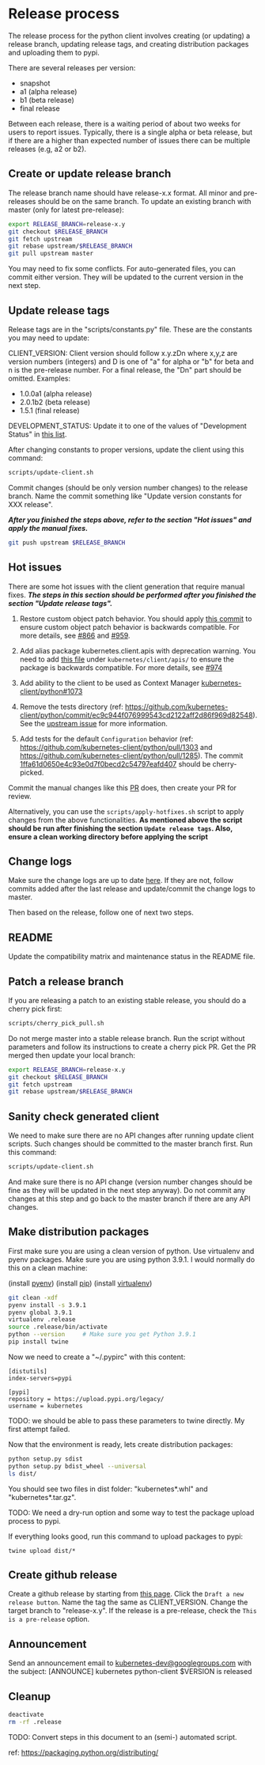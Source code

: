 # Release process

The release process for the python client involves creating (or updating) a
release branch, updating release tags, and creating distribution packages and
uploading them to pypi.

There are several releases per version:
- snapshot
- a1 (alpha release)
- b1 (beta release)
- final release

Between each release, there is a waiting period of about two weeks for users to
report issues. Typically, there is a single alpha or beta release, but if there
are a higher than expected number of issues there can be multiple releases
(e.g, a2 or b2).

## Create or update release branch

The release branch name should have release-x.x format. All minor and pre-releases
should be on the same branch. To update an existing branch with master (only for
latest pre-release):

```bash
export RELEASE_BRANCH=release-x.y
git checkout $RELEASE_BRANCH
git fetch upstream
git rebase upstream/$RELEASE_BRANCH
git pull upstream master
```

You may need to fix some conflicts. For auto-generated files, you can commit
either version. They will be updated to the current version in the next step.

## Update release tags

Release tags are in the "scripts/constants.py" file. These are the constants you
may need to update:

CLIENT_VERSION: Client version should follow x.y.zDn where x,y,z are version
numbers (integers) and D is one of "a" for alpha or "b" for beta and n is the
pre-release number. For a final release, the "Dn" part should be omitted.
Examples:
- 1.0.0a1 (alpha release)
- 2.0.1b2 (beta release)
- 1.5.1 (final release)

DEVELOPMENT_STATUS: Update it to one of the values of "Development Status" in
[this list](https://pypi.python.org/pypi?%3Aaction=list_classifiers).

After changing constants to proper versions, update the client using this
command:

```bash
scripts/update-client.sh
```

Commit changes (should be only version number changes) to the release branch.
Name the commit something like "Update version constants for XXX release".

***After you finished the steps above, refer to the section "Hot issues" and
apply the manual fixes.***

```bash
git push upstream $RELEASE_BRANCH
```

## Hot issues

There are some hot issues with the client generation that require manual fixes.
***The steps in this section should be performed after you finished the section "Update release tags".***

1. Restore custom object patch behavior. You should apply [this commit](https://github.com/kubernetes-client/python/pull/995/commits/9959273625b999ae9a8f0679c4def2ee7d699ede)
to ensure custom object patch behavior is backwards compatible. For more
details, see [#866](https://github.com/kubernetes-client/python/issues/866) and
[#959](https://github.com/kubernetes-client/python/pull/959).

2. Add alias package kubernetes.client.apis with deprecation warning. You need
to add [this file](https://github.com/kubernetes-client/python/blob/0976d59d6ff206f2f428cabc7a6b7b1144843b2a/kubernetes/client/apis/__init__.py)
under `kubernetes/client/apis/` to ensure the package is backwards compatible.
For more details, see [#974](https://github.com/kubernetes-client/python/issues/974)

3. Add ability to the client to be used as Context Manager [kubernetes-client/python#1073](https://github.com/kubernetes-client/python/pull/1073)

4. Remove the tests directory (ref: https://github.com/kubernetes-client/python/commit/ec9c944f076999543cd2122aff2d86f969d82548). See the [upstream issue](https://github.com/OpenAPITools/openapi-generator/issues/5377) for more information.

5. Add tests for the default `Configuration` behavior (ref: https://github.com/kubernetes-client/python/pull/1303 and https://github.com/kubernetes-client/python/pull/1285). The commit [1ffa61d0650e4c93e0d7f0becd2c54797eafd407](https://github.com/kubernetes-client/python/pull/1285/commits/1ffa61d0650e4c93e0d7f0becd2c54797eafd407) should be cherry-picked.

Commit the manual changes like this [PR](https://github.com/kubernetes-client/python/pull/995/commits) does, then create your PR for review.

Alternatively, you can use the `scripts/apply-hotfixes.sh` script to apply
changes from the above functionalities. **As mentioned above the script should be run after finishing the section `Update release tags`. Also, ensure a clean working directory before applying the script**

## Change logs

Make sure the change logs are up to date [here](https://github.com/kubernetes-client/python/blob/master/CHANGELOG.md).
If they are not, follow commits added after the last release and update/commit
the change logs to master.

Then based on the release, follow one of next two steps.

## README

Update the compatibility matrix and maintenance status in the README file.

## Patch a release branch

If you are releasing a patch to an existing stable release, you should do a
cherry pick first:

```bash
scripts/cherry_pick_pull.sh
```

Do not merge master into a stable release branch. Run the script without
parameters and follow its instructions to create a cherry pick PR. Get the
PR merged then update your local branch:

```bash
export RELEASE_BRANCH=release-x.y
git checkout $RELEASE_BRANCH
git fetch upstream
git rebase upstream/$RELEASE_BRANCH
```

## Sanity check generated client

We need to make sure there are no API changes after running update client
scripts. Such changes should be committed to the master branch first. Run this
command:

```bash
scripts/update-client.sh
```

And make sure there is no API change (version number changes should be fine
as they will be updated in the next step anyway). Do not commit any changes at
this step and go back to the master branch if there are any API changes.

## Make distribution packages

First make sure you are using a clean version of python. Use virtualenv and
pyenv packages. Make sure you are using python 3.9.1. I would normally do this
on a clean machine:

(install [pyenv](https://github.com/yyuu/pyenv#installation))
(install [pip](https://pip.pypa.io/en/stable/installing/))
(install [virtualenv](https://virtualenv.pypa.io/en/stable/installation/))

```bash
git clean -xdf
pyenv install -s 3.9.1
pyenv global 3.9.1
virtualenv .release
source .release/bin/activate
python --version     # Make sure you get Python 3.9.1
pip install twine
```

Now we need to create a "~/.pypirc" with this content:

```
[distutils]
index-servers=pypi

[pypi]
repository = https://upload.pypi.org/legacy/
username = kubernetes
```

TODO: we should be able to pass these parameters to twine directly. My first attempt failed.

Now that the environment is ready, lets create distribution packages:

```bash
python setup.py sdist
python setup.py bdist_wheel --universal
ls dist/
```

You should see two files in dist folder: "kubernetes\*.whl" and "kubernetes\*.tar.gz".

TODO: We need a dry-run option and some way to test the package upload process to pypi.

If everything looks good, run this command to upload packages to pypi:

```
twine upload dist/*
```

## Create github release

Create a github release by starting from
[this page](https://github.com/kubernetes-client/python/releases).
Click the `Draft a new release button`. Name the tag the same as CLIENT_VERSION. Change
the target branch to "release-x.y". If the release is a pre-release, check the
`This is a pre-release` option.

## Announcement

Send an announcement email to kubernetes-dev@googlegroups.com with the subject: [ANNOUNCE] kubernetes python-client $VERSION is released

## Cleanup

```bash
deactivate
rm -rf .release
```

TODO: Convert steps in this document to an (semi-) automated script.

ref: https://packaging.python.org/distributing/
